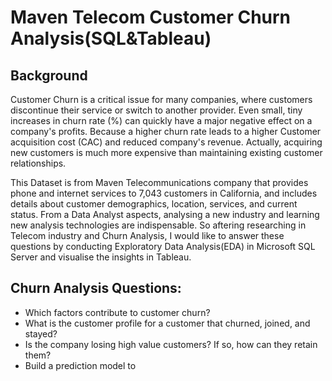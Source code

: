 # Maven Telecom Customer Churn Analysis(SQL&Tableau)
## Background

Customer Churn is a critical issue for many companies, where customers discontinue their service or switch to another provider. Even small, tiny increases in churn rate (%) can quickly have a major negative effect on a company's profits. Because a higher churn rate leads to a higher Customer acquisition cost (CAC) and reduced company's revenue. Actually, acquiring new customers is much more expensive than maintaining existing customer relationships. 

This Dataset is from Maven Telecommunications company that provides phone and internet services to 7,043 customers in California, and includes details about customer demographics, location, services, and current status. From a Data Analyst aspects, analysing a new industry and learning new analysis technologies are indispensable. So aftering researching in Telecom industry and Churn Analysis, I would like to answer these questions by conducting Exploratory Data Analysis(EDA) in Microsoft SQL Server and visualise the insights in Tableau. 

Churn Analysis Questions:
- 
- Which factors contribute to customer churn?
- What is the customer profile for a customer that churned, joined, and stayed?
- Is the company losing high value customers? If so, how can they retain them?
- Build a prediction model to 

